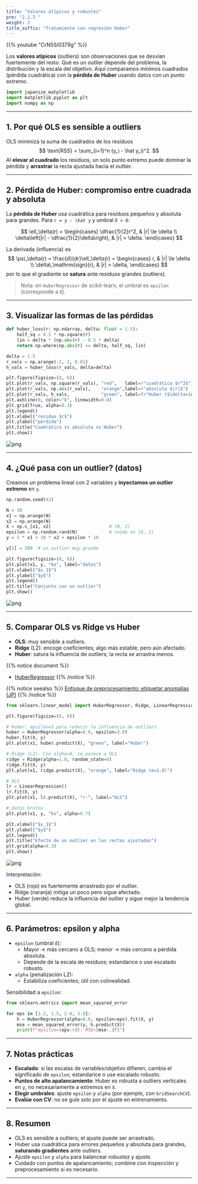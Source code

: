 ```yaml
---
title: "Valores atípicos y robustez"
pre: "2.1.3 "
weight: 3
title_suffix: "Tratamiento con regresión Huber"
---
```


{{% youtube "CrN5Si0379g" %}}


<div class="pagetop-box">
  <p>Los <b>valores atípicos</b> (outliers) son observaciones que se desvían fuertemente del resto. Qué es un outlier depende del problema, la distribución y la escala del objetivo. Aquí comparamos mínimos cuadrados (pérdida cuadrática) con la <b>pérdida de Huber</b> usando datos con un punto extremo.</p>
  </div>

```python
import japanize_matplotlib
import matplotlib.pyplot as plt
import numpy as np
```

---

## 1. Por qué OLS es sensible a outliers

OLS minimiza la suma de cuadrados de los residuos
$$
\text{RSS} = \sum_{i=1}^n (y_i - \hat y_i)^2.
$$
Al <b>elevar al cuadrado</b> los residuos, un solo punto extremo puede dominar la pérdida y <b>arrastrar</b> la recta ajustada hacia el outlier.

---

## 2. Pérdida de Huber: compromiso entre cuadrada y absoluta

La <b>pérdida de Huber</b> usa cuadrática para residuos pequeños y absoluta para grandes. Para <code>r = y - \hat y</code> y umbral <code>$\delta > 0$</code>:

$$
\ell_\delta(r) = \begin{cases}
\dfrac{1}{2}r^2, & |r| \le \delta \\
\delta\left(|r| - \dfrac{1}{2}\delta\right), & |r| > \delta.
\end{cases}
$$

La derivada (influencia) es
$$
\psi_\delta(r) = \frac{d}{dr}\ell_\delta(r) = \begin{cases}
r, & |r| \le \delta \\
\delta\,\mathrm{sign}(r), & |r| > \delta,
\end{cases}
$$
por lo que el gradiente se <b>satura</b> ante residuos grandes (outliers).

> Nota: en <code>HuberRegressor</code> de scikit-learn, el umbral es <code>epsilon</code> (corresponde a <code>$\delta$</code>).

---

## 3. Visualizar las formas de las pérdidas

```python
def huber_loss(r: np.ndarray, delta: float = 1.5):
    half_sq = 0.5 * np.square(r)
    lin = delta * (np.abs(r) - 0.5 * delta)
    return np.where(np.abs(r) <= delta, half_sq, lin)

delta = 1.5
r_vals = np.arange(-2, 2, 0.01)
h_vals = huber_loss(r_vals, delta=delta)

plt.figure(figsize=(8, 6))
plt.plot(r_vals, np.square(r_vals), "red",   label=r"cuadrática $r^2$")
plt.plot(r_vals, np.abs(r_vals),    "orange",label=r"absoluta $|r|$")
plt.plot(r_vals, h_vals,            "green", label=fr"Huber ($\delta={delta}$)")
plt.axhline(0, color="k", linewidth=0.8)
plt.grid(True, alpha=0.3)
plt.legend()
plt.xlabel("residuo $r$")
plt.ylabel("pérdida")
plt.title("Cuadrática vs absoluta vs Huber")
plt.show()
```

![png](/images/basic/regression/03_Robust_Regression_files/03_Robust_Regression_5_0.png)

---

## 4. ¿Qué pasa con un outlier? (datos)

Creamos un problema lineal con 2 variables y <b>inyectamos un outlier extremo</b> en <code>y</code>.

```python
np.random.seed(42)

N = 30
x1 = np.arange(N)
x2 = np.arange(N)
X = np.c_[x1, x2]                      # (N, 2)
epsilon = np.random.rand(N)            # ruido en [0, 1)
y = 5 * x1 + 10 * x2 + epsilon * 10

y[5] = 500  # un outlier muy grande

plt.figure(figsize=(8, 6))
plt.plot(x1, y, "ko", label="datos")
plt.xlabel("$x_1$")
plt.ylabel("$y$")
plt.legend()
plt.title("Conjunto con un outlier")
plt.show()
```

![png](/images/basic/regression/03_Robust_Regression_files/03_Robust_Regression_7_0.png)

---

## 5. Comparar OLS vs Ridge vs Huber

- <b>OLS</b>: muy sensible a outliers.  
- <b>Ridge</b> (L2): encoge coeficientes; algo más estable, pero aún afectado.  
- <b>Huber</b>: satura la influencia de outliers; la recta se arrastra menos.

{{% notice document %}}
- [HuberRegressor](https://scikit-learn.org/stable/modules/generated/sklearn.linear_model.HuberRegressor.html)
{{% /notice %}}

{{% notice seealso %}}
[Enfoque de preprocesamiento: etiquetar anomalías (JP)](https://k-dm.work/ja/prep/numerical/add_label_to_anomaly/)
{{% /notice %}}

```python
from sklearn.linear_model import HuberRegressor, Ridge, LinearRegression

plt.figure(figsize=(8, 6))

# Huber: epsilon=3 para reducir la influencia de outliers
huber = HuberRegressor(alpha=0.0, epsilon=3.0)
huber.fit(X, y)
plt.plot(x1, huber.predict(X), "green", label="Huber")

# Ridge (L2). Con alpha≈0, se parece a OLS
ridge = Ridge(alpha=1.0, random_state=0)
ridge.fit(X, y)
plt.plot(x1, ridge.predict(X), "orange", label="Ridge (α=1.0)")

# OLS
lr = LinearRegression()
lr.fit(X, y)
plt.plot(x1, lr.predict(X), "r-", label="OLS")

# datos brutos
plt.plot(x1, y, "kx", alpha=0.7)

plt.xlabel("$x_1$")
plt.ylabel("$y$")
plt.legend()
plt.title("Efecto de un outlier en las rectas ajustadas")
plt.grid(alpha=0.3)
plt.show()
```

![png](/images/basic/regression/03_Robust_Regression_files/03_Robust_Regression_9_0.png)

Interpretación:
- OLS (rojo) es fuertemente arrastrado por el outlier.
- Ridge (naranja) mitiga un poco pero sigue afectado.
- Huber (verde) reduce la influencia del outlier y sigue mejor la tendencia global.

---

## 6. Parámetros: epsilon y alpha

- <code>epsilon</code> (umbral <code>$\delta$</code>):
  - Mayor → más cercano a OLS; menor → más cercano a pérdida absoluta.
  - Depende de la escala de residuos; estandarice o use escalado robusto.
- <code>alpha</code> (penalización L2):
  - Estabiliza coeficientes; útil con colinealidad.

Sensibilidad a <code>epsilon</code>:

```python
from sklearn.metrics import mean_squared_error

for eps in [1.2, 1.5, 2.0, 3.0]:
    h = HuberRegressor(alpha=0.0, epsilon=eps).fit(X, y)
    mse = mean_squared_error(y, h.predict(X))
    print(f"epsilon={eps:>3}: MSE={mse:.3f}")
```

---

## 7. Notas prácticas

- <b>Escalado</b>: si las escalas de variables/objetivo difieren, cambia el significado de <code>epsilon</code>; estandarice o use escalado robusto.
- <b>Puntos de alto apalancamiento</b>: Huber es robusta a outliers verticales en <code>y</code>, no necesariamente a extremos en <code>X</code>.
- <b>Elegir umbrales</b>: ajuste <code>epsilon</code> y <code>alpha</code> (por ejemplo, con <code>GridSearchCV</code>).
- <b>Evalúe con CV</b>: no se guíe solo por el ajuste en entrenamiento.

---

## 8. Resumen

- OLS es sensible a outliers; el ajuste puede ser arrastrado.
- Huber usa cuadrática para errores pequeños y absoluta para grandes, <b>saturando gradientes</b> ante outliers.
- Ajuste <code>epsilon</code> y <code>alpha</code> para balancear robustez y ajuste.
- Cuidado con puntos de apalancamiento; combine con inspección y preprocesamiento si es necesario.

---

